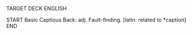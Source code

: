 TARGET DECK
ENGLISH

START
Basic
Captious
Back: adj. Fault-finding. [latin: related to *caption]
END

